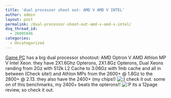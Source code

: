 ```yaml
---
title: 'dual processor shoot out: AMD V AMD V INTEL'
author: admin
layout: post
permalink: /dual-processor-shoot-out-amd-v-amd-v-intel/
dsq_thread_id:
  - 26005846
categories:
  - Uncategorized
---
```

[Game PC][1] has a big dual processor shootout: AMD Optron V AMD Athlon MP V Intel Xeon. they have 2X1.6Ghz Opterons, 2X1.8Gz Opterons, Dual Xeons randing from 2Gz with 512k L2 Cache to 3.06Gz with 1mb cache and all in between (Check site!) and Athlon MPs from the 2600+ @ 1.8Gz to the 2800+ @ 2.13. they also have the 2400+ (my chips!) <img src="http://blog.lotas-smartman.net/wp-includes/images/smilies/icon_smile.gif" alt=":)" class="wp-smiley" /> check it out. some on of this benchmarks, my 2400+ beats the opterons!! <img src="http://blog.lotas-smartman.net/wp-includes/images/smilies/icon_razz.gif" alt=":P" class="wp-smiley" /> its a 12page review, so check it out.

 [1]: http://www.gamepc.com/labs/view_content.asp?id=opteron244&page=1&cookie%5Ftest=1